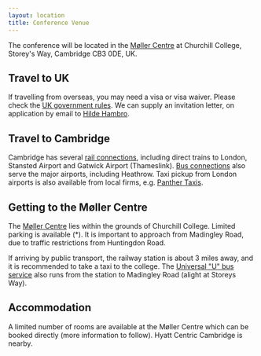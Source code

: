 ```yaml
---
layout: location
title: Conference Venue
---
```


The conference will be located in the [Møller Centre](https://www.mollerinstitute.com/conference-centre/) at Churchill College, Storey's Way, Cambridge CB3 0DE, UK.

## Travel to UK

If travelling from overseas, you may need a visa or visa waiver. Please check the [UK government rules](https://www.gov.uk/visit-uk-business-trip). We can supply an invitation letter, on application by email to [Hilde Hambro](mailto:hh463@cam.ac.uk).

## Travel to Cambridge

Cambridge has several [rail connections](https://ojp.nationalrail.co.uk/), including direct trains to London, Stansted Airport and Gatwick Airport (Thameslink). [Bus connections](https://www.nationalexpress.com/en) also serve the major airports, including Heathrow. Taxi pickup from London airports is also available from local firms, e.g. [Panther Taxis](https://www.panthertaxis.co.uk/airport-transfer-guide).

## Getting to the Møller Centre

The [Møller Centre](https://conferences.chu.cam.ac.uk/the-moller-institute/) lies within the grounds of Churchill College. Limited parking is available (*). It is important to approach from Madingley Road, due to traffic restrictions from Huntingdon Road.

If arriving by public transport, the railway station is about 3 miles away, and it is recommended to take a taxi to the college. The [Universal "U" bus service](https://www.environment.admin.cam.ac.uk/files/universal-map-oct23.pdf) also runs from the station to Madingley Road (alight at Storeys Way).

## Accommodation

A limited number of rooms are available at the Møller Centre which can be booked directly (more information to follow). Hyatt Centric Cambridge is nearby.
